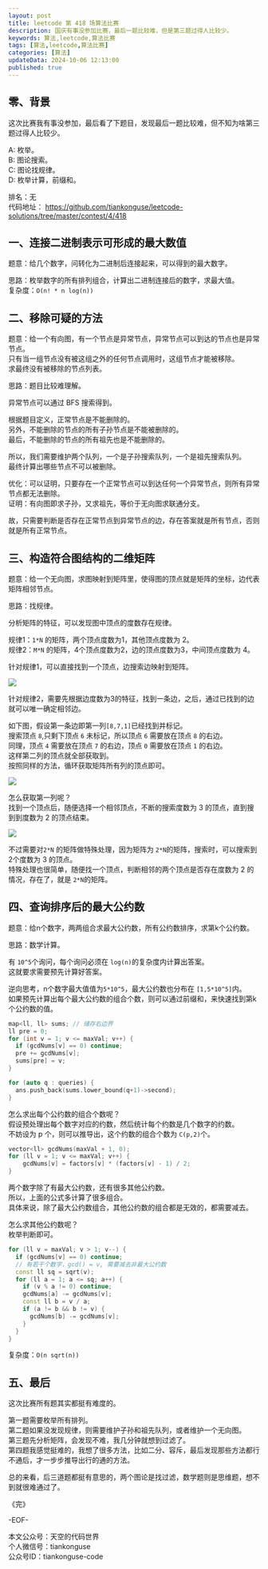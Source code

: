 ```yaml
---
layout: post  
title: leetcode 第 418 场算法比赛  
description: 国庆有事没参加比赛，最后一题比较难，但是第三题过得人比较少。  
keywords: 算法,leetcode,算法比赛  
tags: [算法,leetcode,算法比赛]  
categories: [算法]  
updateData: 2024-10-06 12:13:00  
published: true  
---
```



## 零、背景  


这次比赛我有事没参加，最后看了下题目，发现最后一题比较难，但不知为啥第三题过得人比较少。  


A: 枚举。   
B: 图论搜索。   
C: 图论找规律。  
D: 枚举计算，前缀和。  


排名：无  
代码地址： https://github.com/tiankonguse/leetcode-solutions/tree/master/contest/4/418  


## 一、连接二进制表示可形成的最大数值  


题意：给几个数字，问转化为二进制后连接起来，可以得到的最大数字。  


思路：枚举数字的所有排列组合，计算出二进制连接后的数字，求最大值。  
复杂度：`O(n! * n log(n))`  


## 二、移除可疑的方法  


题意：给一个有向图，有一个节点是异常节点，异常节点可以到达的节点也是异常节点。  
只有当一组节点没有被这组之外的任何节点调用时，这组节点才能被移除。  
求最终没有被移除的节点列表。  


思路：题目比较难理解。  


异常节点可以通过 BFS 搜索得到。  


根据题目定义，正常节点是不能删除的。  
另外，不能删除的节点的所有子孙节点是不能被删除的。  
最后，不能删除的节点的所有祖先也是不能删除的。  


所以，我们需要维护两个队列，一个是子孙搜索队列，一个是祖先搜索队列。  
最终计算出哪些节点不可以被删除。  


优化：可以证明，只要存在一个正常节点可以到达任何一个异常节点，则所有异常节点都无法删除。  
证明：有向图即求子孙，又求祖先，等价于无向图求联通分支。  


故，只需要判断是否存在正常节点到异常节点的边，存在答案就是所有节点，否则就是所有正常节点。  


## 三、构造符合图结构的二维矩阵  


题意：给一个无向图，求图映射到矩阵里，使得图的顶点就是矩阵的坐标，边代表矩阵相邻节点。  


思路：找规律。  


分析矩阵的特征，可以发现图中顶点的度数存在规律。  


规律1：`1*N` 的矩阵，两个顶点度数为1，其他顶点度数为 2。  
规律2：`M*N` 的矩阵，4个顶点度数为2，边的顶点度数为3，中间顶点度数为 4。  


针对规律1，可以直接找到一个顶点，边搜索边映射到矩阵。  


![](https://res2024.tiankonguse.com/images/2024/10/06/002.png) 


针对规律2，需要先根据边度数为3的特征，找到一条边，之后，通过已找到的边就可以唯一确定相邻边。  


如下图，假设第一条边即第一列`[8,7,1]`已经找到并标记。  
搜索顶点 `8`,只剩下顶点 `6` 未标记，所以顶点 `6` 需要放在顶点 `8` 的右边。  
同理，顶点 `4` 需要放在顶点 `7` 的右边，顶点 `0` 需要放在顶点 `1` 的右边。  
这样第二列的顶点就全部获取到。  
按照同样的方法，循环获取矩阵所有列的顶点即可。  


![](https://res2024.tiankonguse.com/images/2024/10/06/001.png) 



怎么获取第一列呢？  
找到一个顶点后，随便选择一个相邻顶点，不断的搜索度数为 3 的顶点，直到搜到到度数为 2 的顶点结束。  


![](https://res2024.tiankonguse.com/images/2024/10/06/002.png) 


不过需要对`2*N` 的矩阵做特殊处理，因为矩阵为 `2*N`的矩阵，搜索时，可以搜索到 2个度数为 3 的顶点。  
特殊处理也很简单，随便找一个顶点，判断相邻的两个顶点是否存在度数为 2 的情况，存在了，就是 `2*N`的矩阵。  


## 四、查询排序后的最大公约数  


题意：给n个数字，两两组合求最大公约数，所有公约数排序，求第k个公约数。  


思路：数学计算。  


有 `10^5`个询问，每个询问必须在 `log(n)`的复杂度内计算出答案。  
这就要求需要预先计算好答案。  


逆向思考，n个数字最大值值为`5*10^5`，最大公约数也分布在 `[1,5*10^5]`内。  
如果预先计算出每个最大公约数的组合个数，则可以通过前缀和，来快速找到第k个公约数的值。  


```cpp
map<ll, ll> sums; // 储存右边界
ll pre = 0;
for (int v = 1; v <= maxVal; v++) {
  if (gcdNums[v] == 0) continue;
  pre += gcdNums[v];
  sums[pre] = v;
}

for (auto q : queries) {
  ans.push_back(sums.lower_bound(q+1)->second);
}
```

怎么求出每个公约数的组合个数呢？  
假设预处理出每个数字对应的约数，然后统计每个约数是几个数字的约数。  
不妨设为 p 个，则可以推导出，这个约数的组合个数为 `C(p,2)`个。  


```cpp
vector<ll> gcdNums(maxVal + 1, 0);
for (ll v = 1; v <= maxVal; v++) {
    gcdNums[v] = factors[v] * (factors[v] - 1) / 2;
}
```


两个数字除了有最大公约数，还有很多其他公约数。  
所以，上面的公式多计算了很多组合。  
具体来说，除了最大公约数组合，其他公约数的组合都是无效的，都需要减去。  


怎么求其他公约数呢？  
枚举判断即可。  


```cpp
for (ll v = maxVal; v > 1; v--) {
  if (gcdNums[v] == 0) continue;
  // 有若干个数字，gcd() = v, 需要减去非最大公约数
  const ll sq = sqrt(v);
  for (ll a = 1; a <= sq; a++) {
    if (v % a != 0) continue;
    gcdNums[a] -= gcdNums[v];
    const ll b = v / a;
    if (a != b && b != v) {
      gcdNums[b] -= gcdNums[v];
    }
  }
}
```


复杂度：`O(n sqrt(n))`  


## 五、最后  


这次比赛所有题其实都挺有难度的。  


第一题需要枚举所有排列。  
第二题如果没发现规律，则需要维护子孙和祖先队列，或者维护一个无向图。  
第三题先分析矩阵，会发现不难，我几分钟就想到过滤了。  
第四题我感觉挺难的，我想了很多方法，比如二分、容斥，最后发现那些方法都行不通后，才一步步推导出行的通的方法。  


总的来看，后三道题都挺有意思的，两个图论是找过滤，数学题则是思维题，想不到就很难通过了。  


《完》  


-EOF-  



本文公众号：天空的代码世界  
个人微信号：tiankonguse  
公众号ID：tiankonguse-code  
  

